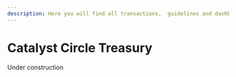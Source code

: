 ```yaml
---
description: Here you will find all transactions,  guidelines and dashboards.
---
```


# Catalyst Circle Treasury

Under construction
